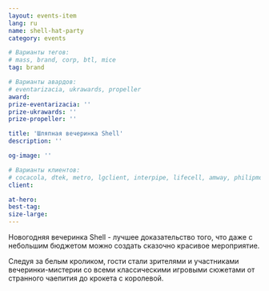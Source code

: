```yaml
---
layout: events-item
lang: ru
name: shell-hat-party
category: events

# Варианты тегов:
# mass, brand, corp, btl, mice
tag: brand 

# Варианты авардов:
# eventarizacia, ukrawards, propeller
award: 
prize-eventarizacia: ''
prize-ukrawards: ''
prize-propeller: ''

title: 'Шляпная вечеринка Shell'
description: ''

og-image: ''

# Варианты клиентов:
# cocacola, dtek, metro, lgclient, interpipe, lifecell, amway, philipmorris, olymp, maristela, udp, top, zefir, unicef, wog, sebbank, niko, nemiroff, maxim, velykakyshenia, marieclaire, chervonenkoracing, burn, altis, mts, prime, seppala, lifeclient, pekingduck,
client: 

at-hero: 
best-tag: 
size-large: 
---
```


Новогодняя вечеринка Shell - лучшее доказательство того, что даже с небольшим бюджетом можно создать сказочно красивое мероприятие. 

Следуя за белым кроликом, гости стали зрителями и участниками вечеринки-мистерии со всеми классическими игровыми сюжетами от странного чаепития до крокета с королевой.
